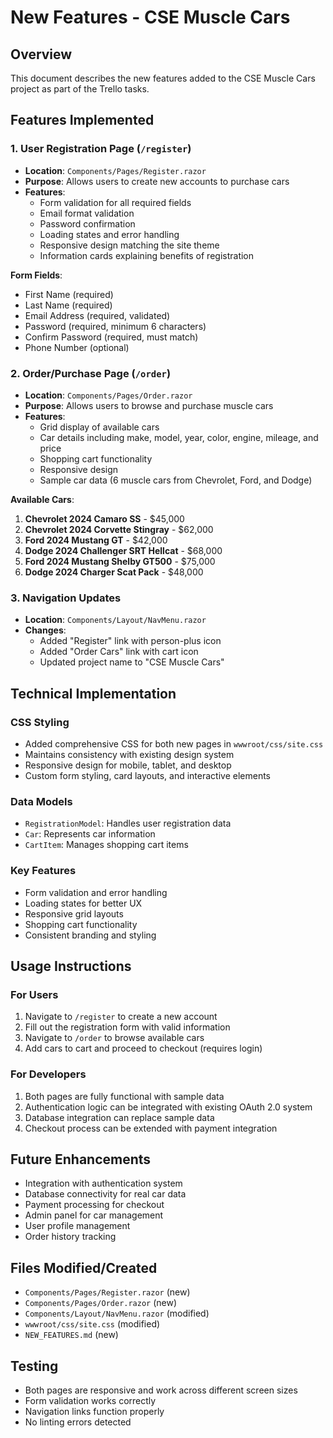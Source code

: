 # New Features - CSE Muscle Cars

## Overview

This document describes the new features added to the CSE Muscle Cars project as part of the Trello tasks.

## Features Implemented

### 1. User Registration Page (`/register`)

- **Location**: `Components/Pages/Register.razor`
- **Purpose**: Allows users to create new accounts to purchase cars
- **Features**:
  - Form validation for all required fields
  - Email format validation
  - Password confirmation
  - Loading states and error handling
  - Responsive design matching the site theme
  - Information cards explaining benefits of registration

**Form Fields**:

- First Name (required)
- Last Name (required)
- Email Address (required, validated)
- Password (required, minimum 6 characters)
- Confirm Password (required, must match)
- Phone Number (optional)

### 2. Order/Purchase Page (`/order`)

- **Location**: `Components/Pages/Order.razor`
- **Purpose**: Allows users to browse and purchase muscle cars
- **Features**:
  - Grid display of available cars
  - Car details including make, model, year, color, engine, mileage, and price
  - Shopping cart functionality
  - Responsive design
  - Sample car data (6 muscle cars from Chevrolet, Ford, and Dodge)

**Available Cars**:

1. **Chevrolet 2024 Camaro SS** - $45,000
2. **Chevrolet 2024 Corvette Stingray** - $62,000
3. **Ford 2024 Mustang GT** - $42,000
4. **Dodge 2024 Challenger SRT Hellcat** - $68,000
5. **Ford 2024 Mustang Shelby GT500** - $75,000
6. **Dodge 2024 Charger Scat Pack** - $48,000

### 3. Navigation Updates

- **Location**: `Components/Layout/NavMenu.razor`
- **Changes**:
  - Added "Register" link with person-plus icon
  - Added "Order Cars" link with cart icon
  - Updated project name to "CSE Muscle Cars"

## Technical Implementation

### CSS Styling

- Added comprehensive CSS for both new pages in `wwwroot/css/site.css`
- Maintains consistency with existing design system
- Responsive design for mobile, tablet, and desktop
- Custom form styling, card layouts, and interactive elements

### Data Models

- `RegistrationModel`: Handles user registration data
- `Car`: Represents car information
- `CartItem`: Manages shopping cart items

### Key Features

- Form validation and error handling
- Loading states for better UX
- Responsive grid layouts
- Shopping cart functionality
- Consistent branding and styling

## Usage Instructions

### For Users

1. Navigate to `/register` to create a new account
2. Fill out the registration form with valid information
3. Navigate to `/order` to browse available cars
4. Add cars to cart and proceed to checkout (requires login)

### For Developers

1. Both pages are fully functional with sample data
2. Authentication logic can be integrated with existing OAuth 2.0 system
3. Database integration can replace sample data
4. Checkout process can be extended with payment integration

## Future Enhancements

- Integration with authentication system
- Database connectivity for real car data
- Payment processing for checkout
- Admin panel for car management
- User profile management
- Order history tracking

## Files Modified/Created

- `Components/Pages/Register.razor` (new)
- `Components/Pages/Order.razor` (new)
- `Components/Layout/NavMenu.razor` (modified)
- `wwwroot/css/site.css` (modified)
- `NEW_FEATURES.md` (new)

## Testing

- Both pages are responsive and work across different screen sizes
- Form validation works correctly
- Navigation links function properly
- No linting errors detected
